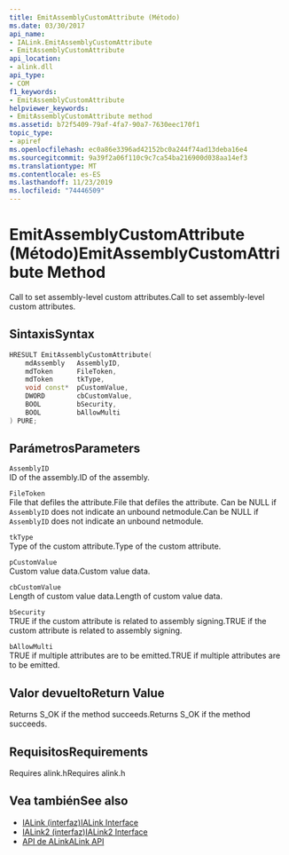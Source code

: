 ```yaml
---
title: EmitAssemblyCustomAttribute (Método)
ms.date: 03/30/2017
api_name:
- IALink.EmitAssemblyCustomAttribute
- EmitAssemblyCustomAttribute
api_location:
- alink.dll
api_type:
- COM
f1_keywords:
- EmitAssemblyCustomAttribute
helpviewer_keywords:
- EmitAssemblyCustomAttribute method
ms.assetid: b72f5409-79af-4fa7-90a7-7630eec170f1
topic_type:
- apiref
ms.openlocfilehash: ec0a86e3396ad42152bc0a244f74ad13deba16e4
ms.sourcegitcommit: 9a39f2a06f110c9c7ca54ba216900d038aa14ef3
ms.translationtype: MT
ms.contentlocale: es-ES
ms.lasthandoff: 11/23/2019
ms.locfileid: "74446509"
---
```

# <a name="emitassemblycustomattribute-method"></a><span data-ttu-id="2adf5-102">EmitAssemblyCustomAttribute (Método)</span><span class="sxs-lookup"><span data-stu-id="2adf5-102">EmitAssemblyCustomAttribute Method</span></span>
<span data-ttu-id="2adf5-103">Call to set assembly-level custom attributes.</span><span class="sxs-lookup"><span data-stu-id="2adf5-103">Call to set assembly-level custom attributes.</span></span>  
  
## <a name="syntax"></a><span data-ttu-id="2adf5-104">Sintaxis</span><span class="sxs-lookup"><span data-stu-id="2adf5-104">Syntax</span></span>  
  
```cpp  
HRESULT EmitAssemblyCustomAttribute(  
    mdAssembly   AssemblyID,  
    mdToken      FileToken,  
    mdToken      tkType,  
    void const*  pCustomValue,  
    DWORD        cbCustomValue,  
    BOOL         bSecurity,  
    BOOL         bAllowMulti  
) PURE;  
```  
  
## <a name="parameters"></a><span data-ttu-id="2adf5-105">Parámetros</span><span class="sxs-lookup"><span data-stu-id="2adf5-105">Parameters</span></span>  
 `AssemblyID`  
 <span data-ttu-id="2adf5-106">ID of the assembly.</span><span class="sxs-lookup"><span data-stu-id="2adf5-106">ID of the assembly.</span></span>  
  
 `FileToken`  
 <span data-ttu-id="2adf5-107">File that defiles the attribute.</span><span class="sxs-lookup"><span data-stu-id="2adf5-107">File that defiles the attribute.</span></span> <span data-ttu-id="2adf5-108">Can be NULL if `AssemblyID` does not indicate an unbound netmodule.</span><span class="sxs-lookup"><span data-stu-id="2adf5-108">Can be NULL if `AssemblyID` does not indicate an unbound netmodule.</span></span>  
  
 `tkType`  
 <span data-ttu-id="2adf5-109">Type of the custom attribute.</span><span class="sxs-lookup"><span data-stu-id="2adf5-109">Type of the custom attribute.</span></span>  
  
 `pCustomValue`  
 <span data-ttu-id="2adf5-110">Custom value data.</span><span class="sxs-lookup"><span data-stu-id="2adf5-110">Custom value data.</span></span>  
  
 `cbCustomValue`  
 <span data-ttu-id="2adf5-111">Length of custom value data.</span><span class="sxs-lookup"><span data-stu-id="2adf5-111">Length of custom value data.</span></span>  
  
 `bSecurity`  
 <span data-ttu-id="2adf5-112">TRUE if the custom attribute is related to assembly signing.</span><span class="sxs-lookup"><span data-stu-id="2adf5-112">TRUE if the custom attribute is related to assembly signing.</span></span>  
  
 `bAllowMulti`  
 <span data-ttu-id="2adf5-113">TRUE if multiple attributes are to be emitted.</span><span class="sxs-lookup"><span data-stu-id="2adf5-113">TRUE if multiple attributes are to be emitted.</span></span>  
  
## <a name="return-value"></a><span data-ttu-id="2adf5-114">Valor devuelto</span><span class="sxs-lookup"><span data-stu-id="2adf5-114">Return Value</span></span>  
 <span data-ttu-id="2adf5-115">Returns S_OK if the method succeeds.</span><span class="sxs-lookup"><span data-stu-id="2adf5-115">Returns S_OK if the method succeeds.</span></span>  
  
## <a name="requirements"></a><span data-ttu-id="2adf5-116">Requisitos</span><span class="sxs-lookup"><span data-stu-id="2adf5-116">Requirements</span></span>  
 <span data-ttu-id="2adf5-117">Requires alink.h</span><span class="sxs-lookup"><span data-stu-id="2adf5-117">Requires alink.h</span></span>  
  
## <a name="see-also"></a><span data-ttu-id="2adf5-118">Vea también</span><span class="sxs-lookup"><span data-stu-id="2adf5-118">See also</span></span>

- [<span data-ttu-id="2adf5-119">IALink (interfaz)</span><span class="sxs-lookup"><span data-stu-id="2adf5-119">IALink Interface</span></span>](ialink-interface.md)
- [<span data-ttu-id="2adf5-120">IALink2 (interfaz)</span><span class="sxs-lookup"><span data-stu-id="2adf5-120">IALink2 Interface</span></span>](ialink2-interface.md)
- [<span data-ttu-id="2adf5-121">API de ALink</span><span class="sxs-lookup"><span data-stu-id="2adf5-121">ALink API</span></span>](index.md)
